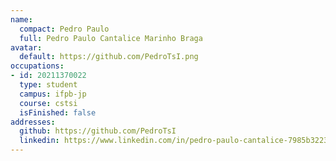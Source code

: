 ```yaml
---
name:
  compact: Pedro Paulo
  full: Pedro Paulo Cantalice Marinho Braga
avatar:
  default: https://github.com/PedroTsI.png
occupations:
- id: 20211370022
  type: student
  campus: ifpb-jp
  course: cstsi
  isFinished: false
addresses:
  github: https://github.com/PedroTsI
  linkedin: https://www.linkedin.com/in/pedro-paulo-cantalice-7985b3223/
---
```

